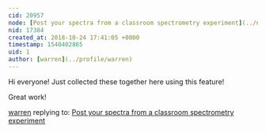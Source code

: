 ```yaml
---
cid: 20957
node: [Post your spectra from a classroom spectrometry experiment](../notes/warren/10-24-2018/post-your-spectra-from-a-classroom-spectrometry-experiment)
nid: 17384
created_at: 2018-10-24 17:41:05 +0000
timestamp: 1540402865
uid: 1
author: [warren](../profile/warren)
---
```


Hi everyone! Just collected these together here using this feature! 

Great work!

[warren](../profile/warren) replying to: [Post your spectra from a classroom spectrometry experiment](../notes/warren/10-24-2018/post-your-spectra-from-a-classroom-spectrometry-experiment)

